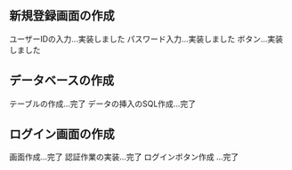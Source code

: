 ## 新規登録画面の作成
ユーザーIDの入力...実装しました
パスワード入力...実装しました
ボタン...実装しました

## データベースの作成
テーブルの作成...完了
データの挿入のSQL作成...完了
## ログイン画面の作成
画面作成...完了
認証作業の実装...完了
ログインボタン作成 ...完了